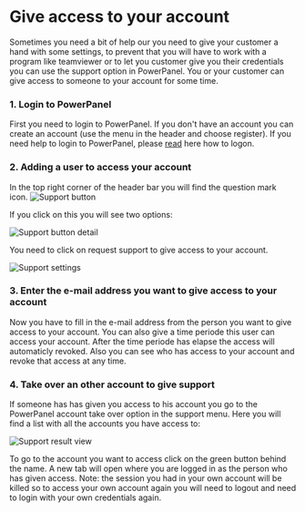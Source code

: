 # Give access to your account

Sometimes you need a bit of help our you need to give your customer a hand with some settings, to prevent that you will have to work with a program like teamviewer or to let you customer give you their credentials you can use the support option in PowerPanel.
You or your customer can give access to someone to your account for some time.

### 1. Login to PowerPanel
First you need to login to PowerPanel. If you don't have an account you can create an account (use the menu in the header and choose register).
If you need help to login to PowerPanel, please [read](how-to-logon-or-request-password) here how to logon.

### 2. Adding a user to access your account
In the top right corner of the header bar you will find the question mark icon.
![Support button](/supportpages/images/support_access_button.png)

If you click on this you will see two options:

![Support button detail](/supportpages/images/support_access_detailview.png)

You need to click on request support to give access to your account.

![Support settings](/supportpages/images/support_access_settings.png)

### 3. Enter the e-mail address you want to give access to your account
Now you have to fill in the e-mail address from the person you want to give access to your account. You can also give a time periode this user can access your account.
After the time periode has elapse the access will automaticly revoked. Also you can see who has access to your account and revoke that access at any time.

### 4. Take over an other account to give support
If someone has has given you access to his account you go to the PowerPanel account take over option in the support menu.
Here you will find a list with all the accounts you have access to:

![Support result view](/supportpages/images/support_settings_result.png)

To go to the account you want to access click on the green button behind the name. A new tab will open where you are logged in as the person who has given access.
Note: the session you had in your own account will be killed so to access your own account again you will need to logout and need to login with your own credentials again.
